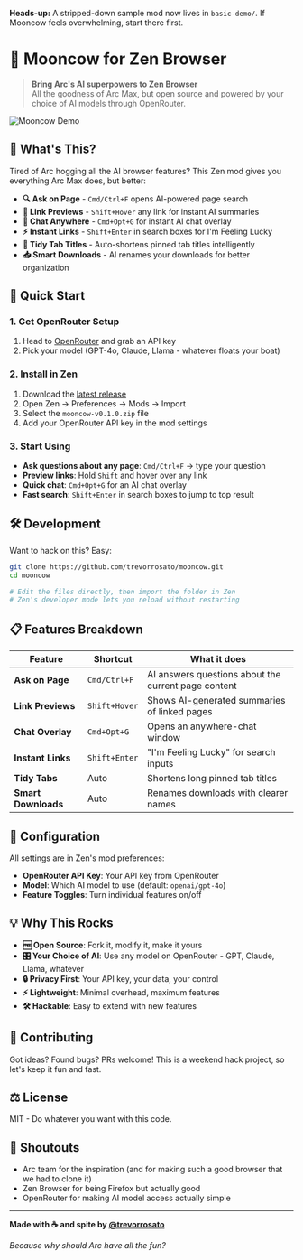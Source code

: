 **Heads-up:** A stripped-down sample mod now lives in `basic-demo/`.  If Mooncow feels overwhelming, start there first.

# 🌙 Mooncow for Zen Browser

> **Bring Arc's AI superpowers to Zen Browser**  
> All the goodness of Arc Max, but open source and powered by your choice of AI models through OpenRouter.

![Mooncow Demo](https://via.placeholder.com/800x400/1a1a1a/ffffff?text=Mooncow+Demo)

## 🚀 What's This?

Tired of Arc hogging all the AI browser features? This Zen mod gives you everything Arc Max does, but better:

- **🔍 Ask on Page** - `Cmd/Ctrl+F` opens AI-powered page search
- **👀 Link Previews** - `Shift+Hover` any link for instant AI summaries  
- **💬 Chat Anywhere** - `Cmd+Opt+G` for instant AI chat overlay
- **⚡ Instant Links** - `Shift+Enter` in search boxes for I'm Feeling Lucky
- **📑 Tidy Tab Titles** - Auto-shortens pinned tab titles intelligently
- **📥 Smart Downloads** - AI renames your downloads for better organization

## 🎯 Quick Start

### 1. Get OpenRouter Setup
1. Head to [OpenRouter](https://openrouter.ai) and grab an API key
2. Pick your model (GPT-4o, Claude, Llama - whatever floats your boat)

### 2. Install in Zen
1. Download the [latest release](https://github.com/trevorrosato/mooncow/releases) 
2. Open Zen → Preferences → Mods → Import
3. Select the `mooncow-v0.1.0.zip` file
4. Add your OpenRouter API key in the mod settings

### 3. Start Using
- **Ask questions about any page**: `Cmd/Ctrl+F` → type your question
- **Preview links**: Hold `Shift` and hover over any link
- **Quick chat**: `Cmd+Opt+G` for an AI chat overlay
- **Fast search**: `Shift+Enter` in search boxes to jump to top result

## 🛠️ Development

Want to hack on this? Easy:

```bash
git clone https://github.com/trevorrosato/mooncow.git
cd mooncow

# Edit the files directly, then import the folder in Zen
# Zen's developer mode lets you reload without restarting
```

## 📋 Features Breakdown

| Feature | Shortcut | What it does |
|---------|----------|--------------|
| **Ask on Page** | `Cmd/Ctrl+F` | AI answers questions about the current page content |
| **Link Previews** | `Shift+Hover` | Shows AI-generated summaries of linked pages |
| **Chat Overlay** | `Cmd+Opt+G` | Opens an anywhere-chat window |
| **Instant Links** | `Shift+Enter` | "I'm Feeling Lucky" for search inputs |
| **Tidy Tabs** | Auto | Shortens long pinned tab titles |
| **Smart Downloads** | Auto | Renames downloads with clearer names |

## 🔧 Configuration

All settings are in Zen's mod preferences:

- **OpenRouter API Key**: Your API key from OpenRouter
- **Model**: Which AI model to use (default: `openai/gpt-4o`)
- **Feature Toggles**: Turn individual features on/off

## 💡 Why This Rocks

- **🆓 Open Source**: Fork it, modify it, make it yours
- **🎛️ Your Choice of AI**: Use any model on OpenRouter - GPT, Claude, Llama, whatever
- **🔒 Privacy First**: Your API key, your data, your control
- **⚡ Lightweight**: Minimal overhead, maximum features
- **🛠️ Hackable**: Easy to extend with new features

## 🤝 Contributing

Got ideas? Found bugs? PRs welcome! This is a weekend hack project, so let's keep it fun and fast.

## ⚖️ License

MIT - Do whatever you want with this code.

## 🙏 Shoutouts

- Arc team for the inspiration (and for making such a good browser that we had to clone it)
- Zen Browser for being Firefox but actually good
- OpenRouter for making AI model access actually simple

---

**Made with ☕ and spite by [@trevorrosato](https://github.com/trevorrosato)**

*Because why should Arc have all the fun?* 